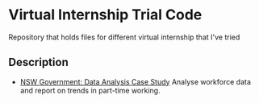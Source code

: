 # Virtual Internship Trial Code
Repository that holds files for different virtual internship that I've tried

## Description 

* [NSW Government: Data Analysis Case Study](https://www.insidesherpa.com/modules/LEvP9qwXSHsaZDBnB/nPK6hamNzQY7PwShm)
Analyse workforce data and report on trends in part-time working.
